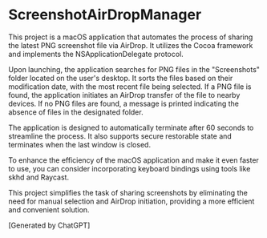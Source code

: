 # ScreenshotAirDropManager
This project is a macOS application that automates the process of sharing the latest PNG screenshot file via AirDrop. It utilizes the Cocoa framework and implements the NSApplicationDelegate protocol.

Upon launching, the application searches for PNG files in the "Screenshots" folder located on the user's desktop. It sorts the files based on their modification date, with the most recent file being selected. If a PNG file is found, the application initiates an AirDrop transfer of the file to nearby devices. If no PNG files are found, a message is printed indicating the absence of files in the designated folder.

The application is designed to automatically terminate after 60 seconds to streamline the process. It also supports secure restorable state and terminates when the last window is closed.

To enhance the efficiency of the macOS application and make it even faster to use, you can consider incorporating keyboard bindings using tools like skhd and Raycast. 

This project simplifies the task of sharing screenshots by eliminating the need for manual selection and AirDrop initiation, providing a more efficient and convenient solution.

[Generated by ChatGPT]
